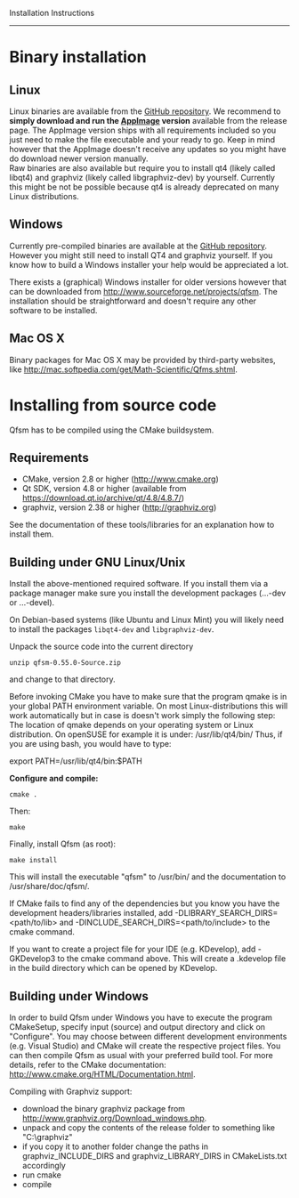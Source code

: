 Installation Instructions
*************************

Binary installation
===================

Linux
-----
Linux binaries are available from the [GitHub repository](https://github.com/AaronErhardt/qfsm/releases). We recommend to **simply download and run the [AppImage](https://github.com/AaronErhardt/qfsm/releases/download/0.55/qfsm-0_55-x86_64.AppImage) version** available from the release page. The AppImage version ships with all requirements included so you just need to make the file executable and your ready to go. Keep in mind however that the AppImage doesn't receive any updates so you might have do download newer version manually.  
Raw binaries are also available but require you to install qt4 (likely called libqt4) and graphviz (likely called libgraphviz-dev) by yourself. Currently this might be not be possible because qt4 is already deprecated on many Linux distributions.

Windows
-------
Currently pre-compiled binaries are available at the [GitHub repository](https://github.com/AaronErhardt/qfsm/releases). However you might still need to install QT4 and graphviz yourself. If you know how to build a Windows installer your help would be appreciated a lot.

There exists a (graphical) Windows installer for older versions however that can be downloaded from http://www.sourceforge.net/projects/qfsm. The installation should be straightforward and doesn't require any other software to be installed.

Mac OS X
--------
Binary packages for Mac OS X may be provided by third-party websites, like
http://mac.softpedia.com/get/Math-Scientific/Qfms.shtml.



Installing from source code
===========================


Qfsm has to be compiled using the CMake buildsystem. 


Requirements
------------
- CMake, version 2.8 or higher (http://www.cmake.org)
- Qt SDK, version 4.8 or higher (available from https://download.qt.io/archive/qt/4.8/4.8.7/)
- graphviz, version 2.38 or higher (http://graphviz.org)


See the documentation of these tools/libraries for an explanation how to install them.



Building under GNU Linux/Unix
-----------------------------

Install the above-mentioned required software. If you install them via a package manager make sure you install the development packages (...-dev or ...-devel).

On Debian-based systems (like Ubuntu and Linux Mint) you will likely need to install the packages `libqt4-dev` and `libgraphviz-dev`.

Unpack the source code into the current directory

`unzip qfsm-0.55.0-Source.zip`

and change to that directory.

Before invoking CMake you have to make sure that the program qmake is in your global PATH environment variable. On most Linux-distributions this will work automatically but in case is doesn't work simply the following step:  
The location of qmake depends on your operating system or Linux distribution. On openSUSE for example it is under: /usr/lib/qt4/bin/
Thus, if you are using bash, you would have to type:

export PATH=/usr/lib/qt4/bin:$PATH

**Configure and compile:**

`cmake .`

Then:

`make`

Finally, install Qfsm (as root):

`make install`

This will install the executable "qfsm" to /usr/bin/ and the documentation to /usr/share/doc/qfsm/.

If CMake fails to find any of the dependencies but you know you have the
development headers/libraries installed, add -DLIBRARY_SEARCH_DIRS=<path/to/lib>
and -DINCLUDE_SEARCH_DIRS=<path/to/include> to the cmake command.

If you want to create a project file for your IDE (e.g. KDevelop), add
-GKDevelop3 to the cmake command above. This will create a .kdevelop file in
the build directory which can be opened by KDevelop.



Building under Windows
----------------------

In order to build Qfsm under Windows you have to execute the program CMakeSetup, specify input (source) and output directory and click on "Configure". 
You may choose between different development environments (e.g. Visual Studio) and CMake will create the respective project files.
You can then compile Qfsm as usual with your preferred build tool.
For more details, refer to the CMake documentation: http://www.cmake.org/HTML/Documentation.html.

Compiling with Graphviz support:
- download the binary graphviz package from http://www.graphviz.org/Download_windows.php.
- unpack and copy the contents of the release folder to something like "C:\graphviz" 
- if you copy it to another folder change the paths in graphviz_INCLUDE_DIRS and graphviz_LIBRARY_DIRS in CMakeLists.txt accordingly
- run cmake
- compile

